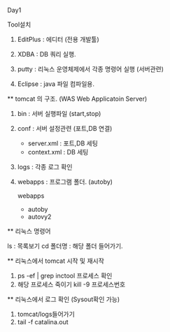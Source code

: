 Day1

Tool설치

1. EditPlus : 에디터 (전용 개발툴)

2. XDBA : DB 쿼리 실행.

3. putty : 리눅스 운영체제에서 각종 명령어 실행 (서버관련)

4. Eclipse : java 파일 컴파일용.


** tomcat 의 구조. (WAS Web Applicatoin Server) 

1. bin : 서버 실행파일 (start,stop)
2. conf : 서버 설정관련 (포트,DB 연결)
    - server.xml : 포트,DB 세팅
    - context.xml : DB 세팅
3. logs : 각종 로그 확인 
4. webapps : 프로그램 폴더. (autoby)

    webapps
     - autoby
     - autovy2


**  리눅스 명령어

ls : 목록보기
cd 폴더명 : 해당 폴더 들어가기.

** 리눅스에서 tomcat 시작 및 재시작
1. ps -ef | grep inctool 프로세스 확인
2. 해당 프로세스 죽이기 kill -9 프로세스번호

** 리눅스에서 로그 확인  (Sysout확인 가능)
1. tomcat/logs들어가기
2. tail -f catalina.out

